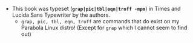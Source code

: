 - This book was typeset (**`grap|pic|tbl|eqn|troff -mpm`**) in Times and Lucida Sans Typewriter by the authors.
  - `grap, pic, tbl, eqn, troff` are commands that do exist on my Parabola Linux distro! (Except for `grap` which I cannot seem to find out)
